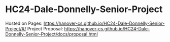 # HC24-Dale-Donnelly-Senior-Project

Hosted on Pages: https://hanover-cs.github.io/HC24-Dale-Donnelly-Senior-Project/#/
Project Proposal: https://hanover-cs.github.io/HC24-Dale-Donnelly-Senior-Project/docs/proposal.html